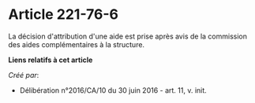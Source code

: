 # Article 221-76-6

La décision d'attribution d'une aide est prise après avis de la commission des aides complémentaires à la structure.

**Liens relatifs à cet article**

_Créé par_:

  - Délibération n°2016/CA/10 du 30 juin 2016 - art. 11, v. init.
